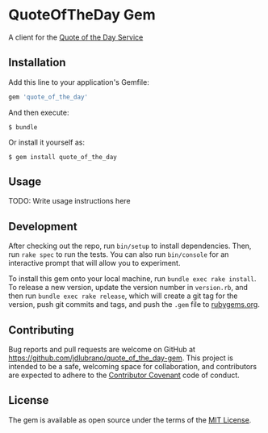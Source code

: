 # QuoteOfTheDay Gem

A client for the
[Quote of the Day Service](https://github.com/jdlubrano/quote_of_the_day-api)

## Installation

Add this line to your application's Gemfile:

```ruby
gem 'quote_of_the_day'
```

And then execute:

    $ bundle

Or install it yourself as:

    $ gem install quote_of_the_day

## Usage

TODO: Write usage instructions here

## Development

After checking out the repo, run `bin/setup` to install dependencies.
Then, run `rake spec` to run the tests.  You can also run `bin/console` for an
interactive prompt that will allow you to experiment.

To install this gem onto your local machine, run `bundle exec rake install`.
To release a new version, update the version number in `version.rb`, and then
run `bundle exec rake release`, which will create a git tag for the version,
push git commits and tags, and push the `.gem` file to [rubygems.org](https://rubygems.org).

## Contributing

Bug reports and pull requests are welcome on GitHub at
https://github.com/jdlubrano/quote_of_the_day-gem.
This project is intended to be a safe, welcoming space for collaboration, and
contributors are expected to adhere to the
[Contributor Covenant](http://contributor-covenant.org) code of conduct.


## License

The gem is available as open source under the terms of the
[MIT License](http://opensource.org/licenses/MIT).

